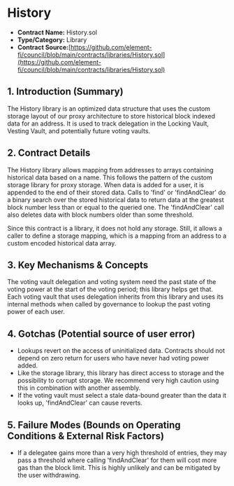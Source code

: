 # History

* **Contract Name:** History.sol
* **Type/Category:** Library
* **Contract Source:**[https://github.com/element-fi/council/blob/main/contracts/libraries/History.sol](https://github.com/element-fi/council/blob/main/contracts/libraries/History.sol)

## **1. Introduction (Summary)**

The History library is an optimized data structure that uses the custom storage layout of our proxy architecture to store historical block indexed data for an address. It is used to track delegation in the Locking Vault, Vesting Vault, and potentially future voting vaults.

## **2. Contract Details**

The History library allows mapping from addresses to arrays containing historical data based on a name. This follows the pattern of the custom storage library for proxy storage. When data is added for a user, it is appended to the end of their stored data. Calls to 'find' or 'findAndClear' do a binary search over the stored historical data to return data at the greatest block number less than or equal to the queried one. The 'findAndClear' call also deletes data with block numbers older than some threshold.

Since this contract is a library, it does not hold any storage. Still, it allows a caller to define a storage mapping, which is a mapping from an address to a custom encoded historical data array.

## **3. Key Mechanisms & Concepts**

The voting vault delegation and voting system need the past state of the voting power at the start of the voting period; this library helps get that. Each voting vault that uses delegation inherits from this library and uses its internal methods when called by governance to lookup the past voting power of each user.

## **4. Gotchas (Potential source of user error)**

* Lookups revert on the access of uninitialized data. Contracts should not depend on zero return for users who have never had voting power added.
* Like the storage library, this library has direct access to storage and the possibility to corrupt storage. We recommend very high caution using this in combination with another assembly.
* If the voting vault must select a stale data-bound greater than the data it looks up, 'findAndClear' can cause reverts.

## **5. Failure Modes (Bounds on Operating Conditions & External Risk Factors)**

* If a delegatee gains more than a very high threshold of entries, they may pass a threshold where calling 'findAndClear' for them will cost more gas than the block limit. This is highly unlikely and can be mitigated by the user withdrawing.
